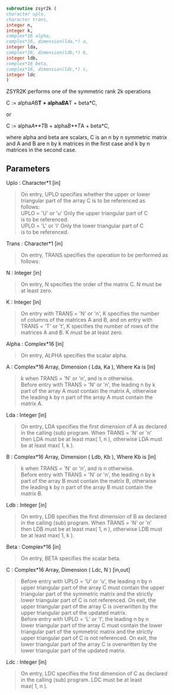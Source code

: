 ```fortran  
subroutine zsyr2k (  
character uplo,  
character trans,  
integer n,  
integer k,  
complex*16 alpha,  
complex*16, dimension(lda,*) a,  
integer lda,  
complex*16, dimension(ldb,*) b,  
integer ldb,  
complex*16 beta,  
complex*16, dimension(ldc,*) c,  
integer ldc  
)  
```  
  
ZSYR2K  performs one of the symmetric rank 2k operations  
  
C := alpha*A*B**T + alpha*B*A**T + beta*C,  
  
or  
  
C := alpha*A**T*B + alpha*B**T*A + beta*C,  
  
where  alpha and beta  are scalars,  C is an  n by n symmetric matrix  
and  A and B  are  n by k  matrices  in the  first  case  and  k by n  
matrices in the second case.  
  
## Parameters  
Uplo : Character*1 [in]  
> On  entry,   UPLO  specifies  whether  the  upper  or  lower  
> triangular  part  of the  array  C  is to be  referenced  as  
> follows:  
> UPLO = 'U' or 'u'   Only the  upper triangular part of  C  
> is to be referenced.  
> UPLO = 'L' or 'l'   Only the  lower triangular part of  C  
> is to be referenced.  
  
Trans : Character*1 [in]  
> On entry,  TRANS  specifies the operation to be performed as  
> follows:  
  
N : Integer [in]  
> On entry,  N specifies the order of the matrix C.  N must be  
> at least zero.  
  
K : Integer [in]  
> On entry with  TRANS = 'N' or 'n',  K  specifies  the number  
> of  columns  of the  matrices  A and B,  and on  entry  with  
> TRANS = 'T' or 't',  K  specifies  the number of rows of the  
> matrices  A and B.  K must be at least zero.  
  
Alpha : Complex*16 [in]  
> On entry, ALPHA specifies the scalar alpha.  
  
A : Complex*16 Array, Dimension ( Lda, Ka ), Where Ka is [in]  
> k  when  TRANS = 'N' or 'n',  and is  n  otherwise.  
> Before entry with  TRANS = 'N' or 'n',  the  leading  n by k  
> part of the array  A  must contain the matrix  A,  otherwise  
> the leading  k by n  part of the array  A  must contain  the  
> matrix A.  
  
Lda : Integer [in]  
> On entry, LDA specifies the first dimension of A as declared  
> in  the  calling  (sub)  program.   When  TRANS = 'N' or 'n'  
> then  LDA must be at least  max( 1, n ), otherwise  LDA must  
> be at least  max( 1, k ).  
  
B : Complex*16 Array, Dimension ( Ldb, Kb ), Where Kb is [in]  
> k  when  TRANS = 'N' or 'n',  and is  n  otherwise.  
> Before entry with  TRANS = 'N' or 'n',  the  leading  n by k  
> part of the array  B  must contain the matrix  B,  otherwise  
> the leading  k by n  part of the array  B  must contain  the  
> matrix B.  
  
Ldb : Integer [in]  
> On entry, LDB specifies the first dimension of B as declared  
> in  the  calling  (sub)  program.   When  TRANS = 'N' or 'n'  
> then  LDB must be at least  max( 1, n ), otherwise  LDB must  
> be at least  max( 1, k ).  
  
Beta : Complex*16 [in]  
> On entry, BETA specifies the scalar beta.  
  
C : Complex*16 Array, Dimension ( Ldc, N ) [in,out]  
> Before entry  with  UPLO = 'U' or 'u',  the leading  n by n  
> upper triangular part of the array C must contain the upper  
> triangular part  of the  symmetric matrix  and the strictly  
> lower triangular part of C is not referenced.  On exit, the  
> upper triangular part of the array  C is overwritten by the  
> upper triangular part of the updated matrix.  
> Before entry  with  UPLO = 'L' or 'l',  the leading  n by n  
> lower triangular part of the array C must contain the lower  
> triangular part  of the  symmetric matrix  and the strictly  
> upper triangular part of C is not referenced.  On exit, the  
> lower triangular part of the array  C is overwritten by the  
> lower triangular part of the updated matrix.  
  
Ldc : Integer [in]  
> On entry, LDC specifies the first dimension of C as declared  
> in  the  calling  (sub)  program.   LDC  must  be  at  least  
> max( 1, n ).  
  
